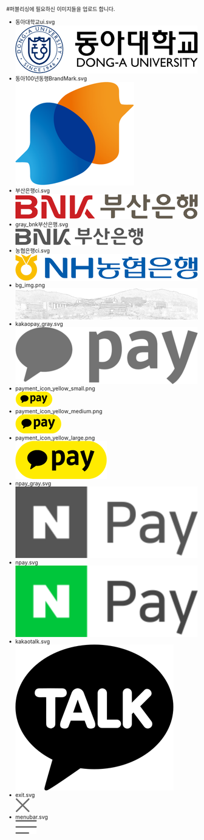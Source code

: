 #퍼블리싱에 필요하신 이미지들을 업로드 합니다.
- 동아대학교ui.svg  
![동아대학교ui.svg](동아대학교ui.svg)
- 동아100년동행BrandMark.svg  
![동아100년동행BrandMark.svg](동아100년동행BrandMark.svg)
- 부산은행ci.svg  
![부산은행ci.svg](부산은행ci.svg)
- gray_bnk부산은행.svg  
![gray_bnk부산은행.svg](gray_bnk부산은행.svg)
- 농협은행ci.svg  
![농협은행ci](농협은행ci.svg)
- bg_img.png  
![bg_img.png](bg_img.png)
- kakaopay_gray.svg  
![kakaopay_gray.svg](kakaopay_gray.svg)
- payment_icon_yellow_small.png  
![payment_icon_yellow_small.png](payment_icon_yellow_small.png)
- payment_icon_yellow_medium.png  
![payment_icon_yellow_medium.png](payment_icon_yellow_medium.png)
- payment_icon_yellow_large.png  
![payment_icon_yellow_large.png](payment_icon_yellow_large.png)
- npay_gray.svg  
![npay_gray.svg](npay_gray.svg)
- npay.svg  
![npay.svg](npay.svg)
- kakaotalk.svg  
![kakaotalk.svg](kakaotalk.svg)
- exit.svg  
![exit.svg](exit.svg)
- menubar.svg  
![menubar.svg](menubar.svg)

